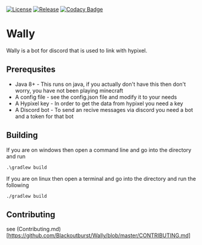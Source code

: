 [![License](https://img.shields.io/github/license/Blackoutburst/Wally.svg)](LICENSE)
[![Release](https://img.shields.io/github/release/Blackoutburst/Wally.svg)](https://github.com/Blackoutburst/Wally/releases)
[![Codacy Badge](https://app.codacy.com/project/badge/Grade/aa829b4c324a4e5f85b98afe85030317)](https://www.codacy.com/gh/Blackoutburst/Wally/dashboard?utm_source=github.com&amp;utm_medium=referral&amp;utm_content=Blackoutburst/Wally&amp;utm_campaign=Badge_Grade)

# Wally

Wally is a bot for discord that is used to link with hypixel. 

## Prerequsites
* Java 8+ - This runs on java, if you actually don't have this then don't worry, you have not been playing minecraft
* A config file - see the config.json file and modify it to your needs
* A Hypixel key - In order to get the data from hypixel you need a key
* A Discord bot - To send an recive messages via discord you need a bot and a token for that bot

## Building

If you are on windows then open a command line and go into the directory and run
```
.\gradlew build
```
If you are on linux then open a terminal and go into the directory and run the following
```
./gradlew build
```

## Contributing
see (Contributing.md)[https://github.com/Blackoutburst/Wally/blob/master/CONTRIBUTING.md]
